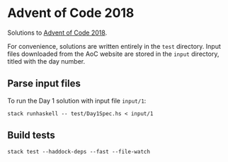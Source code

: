 # Advent of Code 2018

Solutions to [Advent of Code 2018](https://adventofcode.com/2018).

For convenience, solutions are written entirely in the `test` directory. Input files downloaded from the AoC website are stored in the `input` directory, titled with the day number.

## Parse input files

To run the Day 1 solution with input file `input/1`:

```
stack runhaskell -- test/Day1Spec.hs < input/1
```

## Build tests

```
stack test --haddock-deps --fast --file-watch
```
